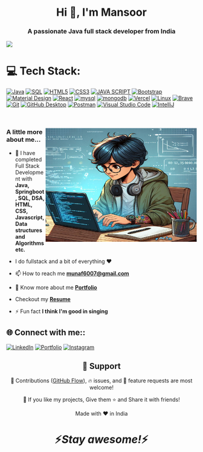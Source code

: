  
<h1 align="center">Hi 👋, I'm Mansoor</h1>

<h3 align="center">A passionate Java full stack developer from India</h3>

![](https://komarev.com/ghpvc/?username=Mansoor-P&style=for-the-badge)


# 💻 Tech Stack:
     
 <p>  
      <a href="https://github.com/search?q=user%3Mansoor-P+language%java"><img alt="Java" src="https://custom-icon-badges.demolab.com/badge/Java-007396.svg?logo=java&logoColor=white"></a>
      <a href="https://github.com/search?q=user%3Mansoor-P+language%sql"><img alt="SQL" src="https://custom-icon-badges.demolab.com/badge/SQL-025E8C.svg?logo=database&logoColor=white"></a>
      <a href="https://github.com/search?q=user%3Mansoor-P+language%html5"><img alt="HTML5" src="https://custom-icon-badges.demolab.com/badge/HTML5-orange.svg?logo=java&logoColor=white"></a>
      <a href="https://github.com/search?q=user%3Mansoor-P+language%css3"><img alt="CSS3" src="https://custom-icon-badges.demolab.com/badge/CSS3-blue.svg?logo=database&logoColor=white"></a>
      <a href="https://github.com/search?q=user%3Mansoor-P+language%javascript"><img alt="JAVA SCRIPT" src="https://custom-icon-badges.demolab.com/badge/Java Script-yellow.svg?logo=java&logoColor=white"></a>
  <!--       <a href="https://github.com/search?q=user%3Mansoor-P+language%3Asql"><img alt="SQL" src="https://custom-icon-badges.demolab.com/badge/SQL-025E8C.svg?logo=database&logoColor=white"></a> -->
      <a href="#"><img alt="Bootstrap" src="https://img.shields.io/badge/Bootstrap-7952B3.svg?logo=bootstrap&logoColor=white"></a>
      <a href="#"><img alt="Material Design" src="https://img.shields.io/badge/Material%20Design-0081CB.svg?logo=material-design&logoColor=white"></a>
      <a href="#"><img alt="React" src="https://img.shields.io/badge/React-20232a.svg?logo=react&logoColor=%2361DAFB"></a>
      <a href="https://github.com/search?q=user%3Mansoor-P+language%3Amysql"><img alt="mysql" src="https://img.shields.io/badge/mysql-000000.svg?logo=mysql&logoColor=white"></a>
      <a href="https://github.com/search?q=user%3Mansoor-P+language%3Amongodb"><img alt="mongodb" src="https://img.shields.io/badge/mongodb-234ea94b.svg?logo=mongodb&logoColor=white"></a>
      <a href="#"><img alt="Vercel" src="https://img.shields.io/badge/Vercel-000000.svg?logo=vercel&logoColor=white"></a>
      <a href="#"><img alt="Linux" src="https://img.shields.io/badge/Linux-yellow.svg?logo=linux&logoColor=white"></a>
      <a href="#"><img alt="Brave" src="https://img.shields.io/badge/-Brave-FB542B?logo=brave&logoColor=white"></a>
      <a href="#"><img alt="Git" src="https://img.shields.io/badge/Git-F05033.svg?logo=git&logoColor=white"></a>
      <a href="#"><img alt="GitHub Desktop" src="https://img.shields.io/badge/GitHub%20Desktop-8034A9.svg?logo=github&logoColor=white"></a>
      <a href="#"><img alt="Postman" src="https://img.shields.io/badge/Postman-FF6C37?logo=postman&logoColor=white"></a>
      <a href="#"><img alt="Visual Studio Code" src="https://img.shields.io/badge/Visual%20Studio%20Code-0078d7.svg?logo=visual-studio-code&logoColor=white"></a>
      <a href="#"><img alt="IntelliJ" src="https://img.shields.io/badge/IntelliJ-0078d7.svg?logo=intellij&logoColor=white"></a>
  
  </p>

<br />


### <img src="mansoor-typing.jpeg" align="right" width="400" height="300" > 
### A little more about me...

- 🌱 I have completed Full Stack Development with **Java, Springboot, SQL, DSA, HTML, CSS, Javascript,Data structures and Algorithms etc.**
  
- I do fullstack and a bit of everything ❤️
  
- 📫 How to reach me **munaf6007@gmail.com**

- 🔭 Know more about me **[Portfolio](https://mansoorsportfolio.netlify.app)**

- Checkout my **[Resume]()**
  
- ⚡ Fun fact **I think I'm good in singing**

## 🌐 Connect with me::
[![LinkedIn](https://img.shields.io/badge/LinkedIn-%230077B5.svg?logo=linkedin&logoColor=white)](https://www.linkedin.com/in/mansoor0731/)
[![Portfolio](https://img.shields.io/badge/Portfolio-%23000000.svg?logo=firefox&logoColor=#FF7139)](https://mansoorsportfolio.netlify.app/)
[![Instagram](https://img.shields.io/badge/instagram-%23000000.svg?logo=instagram&logoColor=#FF7139)](https://www.instagram.com/mansoor_317/)



<h2 align="center">🤝 Support</h2>

<p align="center">🎀 Contributions (<a href="https://guides.github.com/introduction/flow" title="GitHub flow">GitHub Flow</a>), 🔥 issues, and 🥮 feature requests are most welcome!</p>

<p align="center">💙 If you like my projects, Give them ⭐ and Share it with friends!</p>
</p>
<p align="center">Made with ❤️ in India</p>

<h1 align='center'>⚡️<i>Stay awesome!</i>⚡️</h1>
